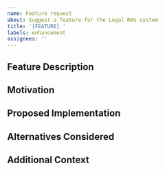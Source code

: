 ```yaml
---
name: Feature request
about: Suggest a feature for the Legal RAG system
title: '[FEATURE] '
labels: enhancement
assignees: ''
---
```


## Feature Description
<!-- A clear and concise description of the feature -->

## Motivation
<!-- Why is this feature needed? What problem does it solve? -->

## Proposed Implementation
<!-- If you have ideas about how to implement the feature -->

## Alternatives Considered
<!-- Any alternative solutions or features you've considered -->

## Additional Context
<!-- Add any other context about the feature request here -->